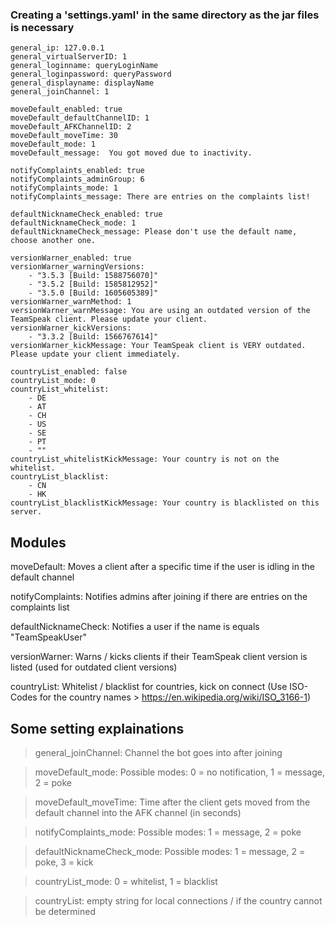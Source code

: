 ### Creating a 'settings.yaml' in the same directory as the jar files is necessary

    general_ip: 127.0.0.1
    general_virtualServerID: 1
    general_loginname: queryLoginName
    general_loginpassword: queryPassword
    general_displayname: displayName
    general_joinChannel: 1

    moveDefault_enabled: true
    moveDefault_defaultChannelID: 1
    moveDefault_AFKChannelID: 2
    moveDefault_moveTime: 30
    moveDefault_mode: 1
    moveDefault_message:  You got moved due to inactivity.

    notifyComplaints_enabled: true
    notifyComplaints_adminGroup: 6
    notifyComplaints_mode: 1
    notifyComplaints_message: There are entries on the complaints list!

    defaultNicknameCheck_enabled: true
    defaultNicknameCheck_mode: 1
    defaultNicknameCheck_message: Please don't use the default name, choose another one.

    versionWarner_enabled: true
    versionWarner_warningVersions:
        - "3.5.3 [Build: 1588756070]"
        - "3.5.2 [Build: 1585812952]"
        - "3.5.0 [Build: 1605605389]"
    versionWarner_warnMethod: 1
    versionWarner_warnMessage: You are using an outdated version of the TeamSpeak client. Please update your client.
    versionWarner_kickVersions:
        - "3.3.2 [Build: 1566767614]"
    versionWarner_kickMessage: Your TeamSpeak client is VERY outdated. Please update your client immediately.

    countryList_enabled: false
    countryList_mode: 0
    countryList_whitelist:
        - DE
        - AT
        - CH
        - US
        - SE
        - PT
        - ""
    countryList_whitelistKickMessage: Your country is not on the whitelist.
    countryList_blacklist:
        - CN
        - HK
    countryList_blacklistKickMessage: Your country is blacklisted on this server.

## Modules

moveDefault: Moves a client after a specific time if the user is idling in the default channel

notifyComplaints: Notifies admins after joining if there are entries on the complaints list

defaultNicknameCheck: Notifies a user if the name is equals "TeamSpeakUser"

versionWarner: Warns / kicks clients if their TeamSpeak client version is listed (used for outdated client versions)

countryList: Whitelist / blacklist for countries, kick on connect (Use ISO-Codes for the country names > https://en.wikipedia.org/wiki/ISO_3166-1)



## Some setting explainations

> general_joinChannel: Channel the bot goes into after joining

> moveDefault_mode: Possible modes: 0 = no notification, 1 = message, 2 = poke

> moveDefault_moveTime: Time after the client gets moved from the default channel into the AFK channel (in seconds)

> notifyComplaints_mode: Possible modes: 1 = message, 2 = poke

> defaultNicknameCheck_mode: Possible modes: 1 = message, 2 = poke, 3 = kick

> countryList_mode: 0 = whitelist, 1 = blacklist

> countryList: empty string for local connections / if the country cannot be determined
